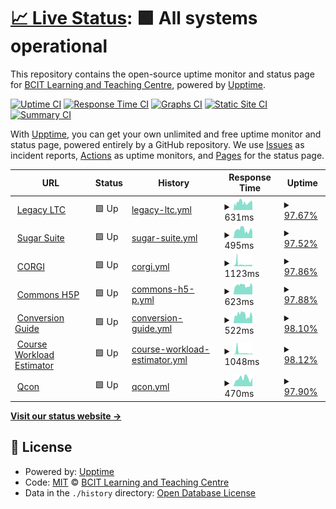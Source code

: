 # [📈 Live Status](https://BCIT-LTC.github.io/status): <!--live status--> **🟩 All systems operational**

This repository contains the open-source uptime monitor and status page for [BCIT Learning and Teaching Centre](https://course-production.ltc.bcit.ca), powered by [Upptime](https://github.com/upptime/upptime).

[![Uptime CI](https://github.com/BCIT-LTC/status/workflows/Uptime%20CI/badge.svg)](https://github.com/BCIT-LTC/status/actions?query=workflow%3A%22Uptime+CI%22)
[![Response Time CI](https://github.com/BCIT-LTC/status/workflows/Response%20Time%20CI/badge.svg)](https://github.com/BCIT-LTC/status/actions?query=workflow%3A%22Response+Time+CI%22)
[![Graphs CI](https://github.com/BCIT-LTC/status/workflows/Graphs%20CI/badge.svg)](https://github.com/BCIT-LTC/status/actions?query=workflow%3A%22Graphs+CI%22)
[![Static Site CI](https://github.com/BCIT-LTC/status/workflows/Static%20Site%20CI/badge.svg)](https://github.com/BCIT-LTC/status/actions?query=workflow%3A%22Static+Site+CI%22)
[![Summary CI](https://github.com/BCIT-LTC/status/workflows/Summary%20CI/badge.svg)](https://github.com/BCIT-LTC/status/actions?query=workflow%3A%22Summary+CI%22)

With [Upptime](https://upptime.js.org), you can get your own unlimited and free uptime monitor and status page, powered entirely by a GitHub repository. We use [Issues](https://github.com/BCIT-LTC/status/issues) as incident reports, [Actions](https://github.com/BCIT-LTC/status/actions) as uptime monitors, and [Pages](https://BCIT-LTC.github.io/status) for the status page.

<!--start: status pages-->
<!-- This summary is generated by Upptime (https://github.com/upptime/upptime) -->
<!-- Do not edit this manually, your changes will be overwritten -->
<!-- prettier-ignore -->
| URL | Status | History | Response Time | Uptime |
| --- | ------ | ------- | ------------- | ------ |
| <img alt="" src="https://icons.duckduckgo.com/ip3/ltc.bcit.ca.ico" height="13"> [Legacy LTC](https://ltc.bcit.ca/multimedia/) | 🟩 Up | [legacy-ltc.yml](https://github.com/bcit-ltc/status/commits/HEAD/history/legacy-ltc.yml) | <details><summary><img alt="Response time graph" src="./graphs/legacy-ltc/response-time-week.png" height="20"> 631ms</summary><br><a href="https://BCIT-LTC.github.io/status/history/legacy-ltc"><img alt="Response time 416" src="https://img.shields.io/endpoint?url=https%3A%2F%2Fraw.githubusercontent.com%2Fbcit-ltc%2Fstatus%2FHEAD%2Fapi%2Flegacy-ltc%2Fresponse-time.json"></a><br><a href="https://BCIT-LTC.github.io/status/history/legacy-ltc"><img alt="24-hour response time 1019" src="https://img.shields.io/endpoint?url=https%3A%2F%2Fraw.githubusercontent.com%2Fbcit-ltc%2Fstatus%2FHEAD%2Fapi%2Flegacy-ltc%2Fresponse-time-day.json"></a><br><a href="https://BCIT-LTC.github.io/status/history/legacy-ltc"><img alt="7-day response time 631" src="https://img.shields.io/endpoint?url=https%3A%2F%2Fraw.githubusercontent.com%2Fbcit-ltc%2Fstatus%2FHEAD%2Fapi%2Flegacy-ltc%2Fresponse-time-week.json"></a><br><a href="https://BCIT-LTC.github.io/status/history/legacy-ltc"><img alt="30-day response time 513" src="https://img.shields.io/endpoint?url=https%3A%2F%2Fraw.githubusercontent.com%2Fbcit-ltc%2Fstatus%2FHEAD%2Fapi%2Flegacy-ltc%2Fresponse-time-month.json"></a><br><a href="https://BCIT-LTC.github.io/status/history/legacy-ltc"><img alt="1-year response time 429" src="https://img.shields.io/endpoint?url=https%3A%2F%2Fraw.githubusercontent.com%2Fbcit-ltc%2Fstatus%2FHEAD%2Fapi%2Flegacy-ltc%2Fresponse-time-year.json"></a></details> | <details><summary><a href="https://BCIT-LTC.github.io/status/history/legacy-ltc">97.67%</a></summary><a href="https://BCIT-LTC.github.io/status/history/legacy-ltc"><img alt="All-time uptime 99.84%" src="https://img.shields.io/endpoint?url=https%3A%2F%2Fraw.githubusercontent.com%2Fbcit-ltc%2Fstatus%2FHEAD%2Fapi%2Flegacy-ltc%2Fuptime.json"></a><br><a href="https://BCIT-LTC.github.io/status/history/legacy-ltc"><img alt="24-hour uptime 98.91%" src="https://img.shields.io/endpoint?url=https%3A%2F%2Fraw.githubusercontent.com%2Fbcit-ltc%2Fstatus%2FHEAD%2Fapi%2Flegacy-ltc%2Fuptime-day.json"></a><br><a href="https://BCIT-LTC.github.io/status/history/legacy-ltc"><img alt="7-day uptime 97.67%" src="https://img.shields.io/endpoint?url=https%3A%2F%2Fraw.githubusercontent.com%2Fbcit-ltc%2Fstatus%2FHEAD%2Fapi%2Flegacy-ltc%2Fuptime-week.json"></a><br><a href="https://BCIT-LTC.github.io/status/history/legacy-ltc"><img alt="30-day uptime 98.83%" src="https://img.shields.io/endpoint?url=https%3A%2F%2Fraw.githubusercontent.com%2Fbcit-ltc%2Fstatus%2FHEAD%2Fapi%2Flegacy-ltc%2Fuptime-month.json"></a><br><a href="https://BCIT-LTC.github.io/status/history/legacy-ltc"><img alt="1-year uptime 99.81%" src="https://img.shields.io/endpoint?url=https%3A%2F%2Fraw.githubusercontent.com%2Fbcit-ltc%2Fstatus%2FHEAD%2Fapi%2Flegacy-ltc%2Fuptime-year.json"></a></details>
| <img alt="" src="https://icons.duckduckgo.com/ip3/sugar-suite.ltc.bcit.ca.ico" height="13"> [Sugar Suite](https://sugar-suite.ltc.bcit.ca) | 🟩 Up | [sugar-suite.yml](https://github.com/bcit-ltc/status/commits/HEAD/history/sugar-suite.yml) | <details><summary><img alt="Response time graph" src="./graphs/sugar-suite/response-time-week.png" height="20"> 495ms</summary><br><a href="https://BCIT-LTC.github.io/status/history/sugar-suite"><img alt="Response time 497" src="https://img.shields.io/endpoint?url=https%3A%2F%2Fraw.githubusercontent.com%2Fbcit-ltc%2Fstatus%2FHEAD%2Fapi%2Fsugar-suite%2Fresponse-time.json"></a><br><a href="https://BCIT-LTC.github.io/status/history/sugar-suite"><img alt="24-hour response time 456" src="https://img.shields.io/endpoint?url=https%3A%2F%2Fraw.githubusercontent.com%2Fbcit-ltc%2Fstatus%2FHEAD%2Fapi%2Fsugar-suite%2Fresponse-time-day.json"></a><br><a href="https://BCIT-LTC.github.io/status/history/sugar-suite"><img alt="7-day response time 495" src="https://img.shields.io/endpoint?url=https%3A%2F%2Fraw.githubusercontent.com%2Fbcit-ltc%2Fstatus%2FHEAD%2Fapi%2Fsugar-suite%2Fresponse-time-week.json"></a><br><a href="https://BCIT-LTC.github.io/status/history/sugar-suite"><img alt="30-day response time 516" src="https://img.shields.io/endpoint?url=https%3A%2F%2Fraw.githubusercontent.com%2Fbcit-ltc%2Fstatus%2FHEAD%2Fapi%2Fsugar-suite%2Fresponse-time-month.json"></a><br><a href="https://BCIT-LTC.github.io/status/history/sugar-suite"><img alt="1-year response time 505" src="https://img.shields.io/endpoint?url=https%3A%2F%2Fraw.githubusercontent.com%2Fbcit-ltc%2Fstatus%2FHEAD%2Fapi%2Fsugar-suite%2Fresponse-time-year.json"></a></details> | <details><summary><a href="https://BCIT-LTC.github.io/status/history/sugar-suite">97.52%</a></summary><a href="https://BCIT-LTC.github.io/status/history/sugar-suite"><img alt="All-time uptime 99.84%" src="https://img.shields.io/endpoint?url=https%3A%2F%2Fraw.githubusercontent.com%2Fbcit-ltc%2Fstatus%2FHEAD%2Fapi%2Fsugar-suite%2Fuptime.json"></a><br><a href="https://BCIT-LTC.github.io/status/history/sugar-suite"><img alt="24-hour uptime 99.55%" src="https://img.shields.io/endpoint?url=https%3A%2F%2Fraw.githubusercontent.com%2Fbcit-ltc%2Fstatus%2FHEAD%2Fapi%2Fsugar-suite%2Fuptime-day.json"></a><br><a href="https://BCIT-LTC.github.io/status/history/sugar-suite"><img alt="7-day uptime 97.52%" src="https://img.shields.io/endpoint?url=https%3A%2F%2Fraw.githubusercontent.com%2Fbcit-ltc%2Fstatus%2FHEAD%2Fapi%2Fsugar-suite%2Fuptime-week.json"></a><br><a href="https://BCIT-LTC.github.io/status/history/sugar-suite"><img alt="30-day uptime 98.81%" src="https://img.shields.io/endpoint?url=https%3A%2F%2Fraw.githubusercontent.com%2Fbcit-ltc%2Fstatus%2FHEAD%2Fapi%2Fsugar-suite%2Fuptime-month.json"></a><br><a href="https://BCIT-LTC.github.io/status/history/sugar-suite"><img alt="1-year uptime 99.82%" src="https://img.shields.io/endpoint?url=https%3A%2F%2Fraw.githubusercontent.com%2Fbcit-ltc%2Fstatus%2FHEAD%2Fapi%2Fsugar-suite%2Fuptime-year.json"></a></details>
| <img alt="" src="https://icons.duckduckgo.com/ip3/corgi.ltc.bcit.ca.ico" height="13"> [CORGI](https://corgi.ltc.bcit.ca) | 🟩 Up | [corgi.yml](https://github.com/bcit-ltc/status/commits/HEAD/history/corgi.yml) | <details><summary><img alt="Response time graph" src="./graphs/corgi/response-time-week.png" height="20"> 1123ms</summary><br><a href="https://BCIT-LTC.github.io/status/history/corgi"><img alt="Response time 839" src="https://img.shields.io/endpoint?url=https%3A%2F%2Fraw.githubusercontent.com%2Fbcit-ltc%2Fstatus%2FHEAD%2Fapi%2Fcorgi%2Fresponse-time.json"></a><br><a href="https://BCIT-LTC.github.io/status/history/corgi"><img alt="24-hour response time 726" src="https://img.shields.io/endpoint?url=https%3A%2F%2Fraw.githubusercontent.com%2Fbcit-ltc%2Fstatus%2FHEAD%2Fapi%2Fcorgi%2Fresponse-time-day.json"></a><br><a href="https://BCIT-LTC.github.io/status/history/corgi"><img alt="7-day response time 1123" src="https://img.shields.io/endpoint?url=https%3A%2F%2Fraw.githubusercontent.com%2Fbcit-ltc%2Fstatus%2FHEAD%2Fapi%2Fcorgi%2Fresponse-time-week.json"></a><br><a href="https://BCIT-LTC.github.io/status/history/corgi"><img alt="30-day response time 918" src="https://img.shields.io/endpoint?url=https%3A%2F%2Fraw.githubusercontent.com%2Fbcit-ltc%2Fstatus%2FHEAD%2Fapi%2Fcorgi%2Fresponse-time-month.json"></a><br><a href="https://BCIT-LTC.github.io/status/history/corgi"><img alt="1-year response time 867" src="https://img.shields.io/endpoint?url=https%3A%2F%2Fraw.githubusercontent.com%2Fbcit-ltc%2Fstatus%2FHEAD%2Fapi%2Fcorgi%2Fresponse-time-year.json"></a></details> | <details><summary><a href="https://BCIT-LTC.github.io/status/history/corgi">97.86%</a></summary><a href="https://BCIT-LTC.github.io/status/history/corgi"><img alt="All-time uptime 98.83%" src="https://img.shields.io/endpoint?url=https%3A%2F%2Fraw.githubusercontent.com%2Fbcit-ltc%2Fstatus%2FHEAD%2Fapi%2Fcorgi%2Fuptime.json"></a><br><a href="https://BCIT-LTC.github.io/status/history/corgi"><img alt="24-hour uptime 98.41%" src="https://img.shields.io/endpoint?url=https%3A%2F%2Fraw.githubusercontent.com%2Fbcit-ltc%2Fstatus%2FHEAD%2Fapi%2Fcorgi%2Fuptime-day.json"></a><br><a href="https://BCIT-LTC.github.io/status/history/corgi"><img alt="7-day uptime 97.86%" src="https://img.shields.io/endpoint?url=https%3A%2F%2Fraw.githubusercontent.com%2Fbcit-ltc%2Fstatus%2FHEAD%2Fapi%2Fcorgi%2Fuptime-week.json"></a><br><a href="https://BCIT-LTC.github.io/status/history/corgi"><img alt="30-day uptime 98.83%" src="https://img.shields.io/endpoint?url=https%3A%2F%2Fraw.githubusercontent.com%2Fbcit-ltc%2Fstatus%2FHEAD%2Fapi%2Fcorgi%2Fuptime-month.json"></a><br><a href="https://BCIT-LTC.github.io/status/history/corgi"><img alt="1-year uptime 98.44%" src="https://img.shields.io/endpoint?url=https%3A%2F%2Fraw.githubusercontent.com%2Fbcit-ltc%2Fstatus%2FHEAD%2Fapi%2Fcorgi%2Fuptime-year.json"></a></details>
| <img alt="" src="https://icons.duckduckgo.com/ip3/h5p.commons.bcit.ca.ico" height="13"> [Commons H5P](https://h5p.commons.bcit.ca) | 🟩 Up | [commons-h5-p.yml](https://github.com/bcit-ltc/status/commits/HEAD/history/commons-h5-p.yml) | <details><summary><img alt="Response time graph" src="./graphs/commons-h5-p/response-time-week.png" height="20"> 623ms</summary><br><a href="https://BCIT-LTC.github.io/status/history/commons-h5-p"><img alt="Response time 660" src="https://img.shields.io/endpoint?url=https%3A%2F%2Fraw.githubusercontent.com%2Fbcit-ltc%2Fstatus%2FHEAD%2Fapi%2Fcommons-h5-p%2Fresponse-time.json"></a><br><a href="https://BCIT-LTC.github.io/status/history/commons-h5-p"><img alt="24-hour response time 742" src="https://img.shields.io/endpoint?url=https%3A%2F%2Fraw.githubusercontent.com%2Fbcit-ltc%2Fstatus%2FHEAD%2Fapi%2Fcommons-h5-p%2Fresponse-time-day.json"></a><br><a href="https://BCIT-LTC.github.io/status/history/commons-h5-p"><img alt="7-day response time 623" src="https://img.shields.io/endpoint?url=https%3A%2F%2Fraw.githubusercontent.com%2Fbcit-ltc%2Fstatus%2FHEAD%2Fapi%2Fcommons-h5-p%2Fresponse-time-week.json"></a><br><a href="https://BCIT-LTC.github.io/status/history/commons-h5-p"><img alt="30-day response time 649" src="https://img.shields.io/endpoint?url=https%3A%2F%2Fraw.githubusercontent.com%2Fbcit-ltc%2Fstatus%2FHEAD%2Fapi%2Fcommons-h5-p%2Fresponse-time-month.json"></a><br><a href="https://BCIT-LTC.github.io/status/history/commons-h5-p"><img alt="1-year response time 645" src="https://img.shields.io/endpoint?url=https%3A%2F%2Fraw.githubusercontent.com%2Fbcit-ltc%2Fstatus%2FHEAD%2Fapi%2Fcommons-h5-p%2Fresponse-time-year.json"></a></details> | <details><summary><a href="https://BCIT-LTC.github.io/status/history/commons-h5-p">97.88%</a></summary><a href="https://BCIT-LTC.github.io/status/history/commons-h5-p"><img alt="All-time uptime 98.33%" src="https://img.shields.io/endpoint?url=https%3A%2F%2Fraw.githubusercontent.com%2Fbcit-ltc%2Fstatus%2FHEAD%2Fapi%2Fcommons-h5-p%2Fuptime.json"></a><br><a href="https://BCIT-LTC.github.io/status/history/commons-h5-p"><img alt="24-hour uptime 99.62%" src="https://img.shields.io/endpoint?url=https%3A%2F%2Fraw.githubusercontent.com%2Fbcit-ltc%2Fstatus%2FHEAD%2Fapi%2Fcommons-h5-p%2Fuptime-day.json"></a><br><a href="https://BCIT-LTC.github.io/status/history/commons-h5-p"><img alt="7-day uptime 97.88%" src="https://img.shields.io/endpoint?url=https%3A%2F%2Fraw.githubusercontent.com%2Fbcit-ltc%2Fstatus%2FHEAD%2Fapi%2Fcommons-h5-p%2Fuptime-week.json"></a><br><a href="https://BCIT-LTC.github.io/status/history/commons-h5-p"><img alt="30-day uptime 98.90%" src="https://img.shields.io/endpoint?url=https%3A%2F%2Fraw.githubusercontent.com%2Fbcit-ltc%2Fstatus%2FHEAD%2Fapi%2Fcommons-h5-p%2Fuptime-month.json"></a><br><a href="https://BCIT-LTC.github.io/status/history/commons-h5-p"><img alt="1-year uptime 96.87%" src="https://img.shields.io/endpoint?url=https%3A%2F%2Fraw.githubusercontent.com%2Fbcit-ltc%2Fstatus%2FHEAD%2Fapi%2Fcommons-h5-p%2Fuptime-year.json"></a></details>
| <img alt="" src="https://icons.duckduckgo.com/ip3/conversion-guide.ltc.bcit.ca.ico" height="13"> [Conversion Guide](https://conversion-guide.ltc.bcit.ca) | 🟩 Up | [conversion-guide.yml](https://github.com/bcit-ltc/status/commits/HEAD/history/conversion-guide.yml) | <details><summary><img alt="Response time graph" src="./graphs/conversion-guide/response-time-week.png" height="20"> 522ms</summary><br><a href="https://BCIT-LTC.github.io/status/history/conversion-guide"><img alt="Response time 519" src="https://img.shields.io/endpoint?url=https%3A%2F%2Fraw.githubusercontent.com%2Fbcit-ltc%2Fstatus%2FHEAD%2Fapi%2Fconversion-guide%2Fresponse-time.json"></a><br><a href="https://BCIT-LTC.github.io/status/history/conversion-guide"><img alt="24-hour response time 489" src="https://img.shields.io/endpoint?url=https%3A%2F%2Fraw.githubusercontent.com%2Fbcit-ltc%2Fstatus%2FHEAD%2Fapi%2Fconversion-guide%2Fresponse-time-day.json"></a><br><a href="https://BCIT-LTC.github.io/status/history/conversion-guide"><img alt="7-day response time 522" src="https://img.shields.io/endpoint?url=https%3A%2F%2Fraw.githubusercontent.com%2Fbcit-ltc%2Fstatus%2FHEAD%2Fapi%2Fconversion-guide%2Fresponse-time-week.json"></a><br><a href="https://BCIT-LTC.github.io/status/history/conversion-guide"><img alt="30-day response time 620" src="https://img.shields.io/endpoint?url=https%3A%2F%2Fraw.githubusercontent.com%2Fbcit-ltc%2Fstatus%2FHEAD%2Fapi%2Fconversion-guide%2Fresponse-time-month.json"></a><br><a href="https://BCIT-LTC.github.io/status/history/conversion-guide"><img alt="1-year response time 535" src="https://img.shields.io/endpoint?url=https%3A%2F%2Fraw.githubusercontent.com%2Fbcit-ltc%2Fstatus%2FHEAD%2Fapi%2Fconversion-guide%2Fresponse-time-year.json"></a></details> | <details><summary><a href="https://BCIT-LTC.github.io/status/history/conversion-guide">98.10%</a></summary><a href="https://BCIT-LTC.github.io/status/history/conversion-guide"><img alt="All-time uptime 99.85%" src="https://img.shields.io/endpoint?url=https%3A%2F%2Fraw.githubusercontent.com%2Fbcit-ltc%2Fstatus%2FHEAD%2Fapi%2Fconversion-guide%2Fuptime.json"></a><br><a href="https://BCIT-LTC.github.io/status/history/conversion-guide"><img alt="24-hour uptime 99.65%" src="https://img.shields.io/endpoint?url=https%3A%2F%2Fraw.githubusercontent.com%2Fbcit-ltc%2Fstatus%2FHEAD%2Fapi%2Fconversion-guide%2Fuptime-day.json"></a><br><a href="https://BCIT-LTC.github.io/status/history/conversion-guide"><img alt="7-day uptime 98.10%" src="https://img.shields.io/endpoint?url=https%3A%2F%2Fraw.githubusercontent.com%2Fbcit-ltc%2Fstatus%2FHEAD%2Fapi%2Fconversion-guide%2Fuptime-week.json"></a><br><a href="https://BCIT-LTC.github.io/status/history/conversion-guide"><img alt="30-day uptime 98.97%" src="https://img.shields.io/endpoint?url=https%3A%2F%2Fraw.githubusercontent.com%2Fbcit-ltc%2Fstatus%2FHEAD%2Fapi%2Fconversion-guide%2Fuptime-month.json"></a><br><a href="https://BCIT-LTC.github.io/status/history/conversion-guide"><img alt="1-year uptime 99.85%" src="https://img.shields.io/endpoint?url=https%3A%2F%2Fraw.githubusercontent.com%2Fbcit-ltc%2Fstatus%2FHEAD%2Fapi%2Fconversion-guide%2Fuptime-year.json"></a></details>
| <img alt="" src="https://icons.duckduckgo.com/ip3/course-workload-estimator.ltc.bcit.ca.ico" height="13"> [Course Workload Estimator](https://course-workload-estimator.ltc.bcit.ca) | 🟩 Up | [course-workload-estimator.yml](https://github.com/bcit-ltc/status/commits/HEAD/history/course-workload-estimator.yml) | <details><summary><img alt="Response time graph" src="./graphs/course-workload-estimator/response-time-week.png" height="20"> 1048ms</summary><br><a href="https://BCIT-LTC.github.io/status/history/course-workload-estimator"><img alt="Response time 432" src="https://img.shields.io/endpoint?url=https%3A%2F%2Fraw.githubusercontent.com%2Fbcit-ltc%2Fstatus%2FHEAD%2Fapi%2Fcourse-workload-estimator%2Fresponse-time.json"></a><br><a href="https://BCIT-LTC.github.io/status/history/course-workload-estimator"><img alt="24-hour response time 558" src="https://img.shields.io/endpoint?url=https%3A%2F%2Fraw.githubusercontent.com%2Fbcit-ltc%2Fstatus%2FHEAD%2Fapi%2Fcourse-workload-estimator%2Fresponse-time-day.json"></a><br><a href="https://BCIT-LTC.github.io/status/history/course-workload-estimator"><img alt="7-day response time 1048" src="https://img.shields.io/endpoint?url=https%3A%2F%2Fraw.githubusercontent.com%2Fbcit-ltc%2Fstatus%2FHEAD%2Fapi%2Fcourse-workload-estimator%2Fresponse-time-week.json"></a><br><a href="https://BCIT-LTC.github.io/status/history/course-workload-estimator"><img alt="30-day response time 521" src="https://img.shields.io/endpoint?url=https%3A%2F%2Fraw.githubusercontent.com%2Fbcit-ltc%2Fstatus%2FHEAD%2Fapi%2Fcourse-workload-estimator%2Fresponse-time-month.json"></a><br><a href="https://BCIT-LTC.github.io/status/history/course-workload-estimator"><img alt="1-year response time 449" src="https://img.shields.io/endpoint?url=https%3A%2F%2Fraw.githubusercontent.com%2Fbcit-ltc%2Fstatus%2FHEAD%2Fapi%2Fcourse-workload-estimator%2Fresponse-time-year.json"></a></details> | <details><summary><a href="https://BCIT-LTC.github.io/status/history/course-workload-estimator">98.12%</a></summary><a href="https://BCIT-LTC.github.io/status/history/course-workload-estimator"><img alt="All-time uptime 99.86%" src="https://img.shields.io/endpoint?url=https%3A%2F%2Fraw.githubusercontent.com%2Fbcit-ltc%2Fstatus%2FHEAD%2Fapi%2Fcourse-workload-estimator%2Fuptime.json"></a><br><a href="https://BCIT-LTC.github.io/status/history/course-workload-estimator"><img alt="24-hour uptime 100.00%" src="https://img.shields.io/endpoint?url=https%3A%2F%2Fraw.githubusercontent.com%2Fbcit-ltc%2Fstatus%2FHEAD%2Fapi%2Fcourse-workload-estimator%2Fuptime-day.json"></a><br><a href="https://BCIT-LTC.github.io/status/history/course-workload-estimator"><img alt="7-day uptime 98.12%" src="https://img.shields.io/endpoint?url=https%3A%2F%2Fraw.githubusercontent.com%2Fbcit-ltc%2Fstatus%2FHEAD%2Fapi%2Fcourse-workload-estimator%2Fuptime-week.json"></a><br><a href="https://BCIT-LTC.github.io/status/history/course-workload-estimator"><img alt="30-day uptime 99.01%" src="https://img.shields.io/endpoint?url=https%3A%2F%2Fraw.githubusercontent.com%2Fbcit-ltc%2Fstatus%2FHEAD%2Fapi%2Fcourse-workload-estimator%2Fuptime-month.json"></a><br><a href="https://BCIT-LTC.github.io/status/history/course-workload-estimator"><img alt="1-year uptime 99.85%" src="https://img.shields.io/endpoint?url=https%3A%2F%2Fraw.githubusercontent.com%2Fbcit-ltc%2Fstatus%2FHEAD%2Fapi%2Fcourse-workload-estimator%2Fuptime-year.json"></a></details>
| <img alt="" src="https://icons.duckduckgo.com/ip3/qcon.ltc.bcit.ca.ico" height="13"> [Qcon](https://qcon.ltc.bcit.ca) | 🟩 Up | [qcon.yml](https://github.com/bcit-ltc/status/commits/HEAD/history/qcon.yml) | <details><summary><img alt="Response time graph" src="./graphs/qcon/response-time-week.png" height="20"> 470ms</summary><br><a href="https://BCIT-LTC.github.io/status/history/qcon"><img alt="Response time 441" src="https://img.shields.io/endpoint?url=https%3A%2F%2Fraw.githubusercontent.com%2Fbcit-ltc%2Fstatus%2FHEAD%2Fapi%2Fqcon%2Fresponse-time.json"></a><br><a href="https://BCIT-LTC.github.io/status/history/qcon"><img alt="24-hour response time 432" src="https://img.shields.io/endpoint?url=https%3A%2F%2Fraw.githubusercontent.com%2Fbcit-ltc%2Fstatus%2FHEAD%2Fapi%2Fqcon%2Fresponse-time-day.json"></a><br><a href="https://BCIT-LTC.github.io/status/history/qcon"><img alt="7-day response time 470" src="https://img.shields.io/endpoint?url=https%3A%2F%2Fraw.githubusercontent.com%2Fbcit-ltc%2Fstatus%2FHEAD%2Fapi%2Fqcon%2Fresponse-time-week.json"></a><br><a href="https://BCIT-LTC.github.io/status/history/qcon"><img alt="30-day response time 398" src="https://img.shields.io/endpoint?url=https%3A%2F%2Fraw.githubusercontent.com%2Fbcit-ltc%2Fstatus%2FHEAD%2Fapi%2Fqcon%2Fresponse-time-month.json"></a><br><a href="https://BCIT-LTC.github.io/status/history/qcon"><img alt="1-year response time 444" src="https://img.shields.io/endpoint?url=https%3A%2F%2Fraw.githubusercontent.com%2Fbcit-ltc%2Fstatus%2FHEAD%2Fapi%2Fqcon%2Fresponse-time-year.json"></a></details> | <details><summary><a href="https://BCIT-LTC.github.io/status/history/qcon">97.90%</a></summary><a href="https://BCIT-LTC.github.io/status/history/qcon"><img alt="All-time uptime 99.82%" src="https://img.shields.io/endpoint?url=https%3A%2F%2Fraw.githubusercontent.com%2Fbcit-ltc%2Fstatus%2FHEAD%2Fapi%2Fqcon%2Fuptime.json"></a><br><a href="https://BCIT-LTC.github.io/status/history/qcon"><img alt="24-hour uptime 99.70%" src="https://img.shields.io/endpoint?url=https%3A%2F%2Fraw.githubusercontent.com%2Fbcit-ltc%2Fstatus%2FHEAD%2Fapi%2Fqcon%2Fuptime-day.json"></a><br><a href="https://BCIT-LTC.github.io/status/history/qcon"><img alt="7-day uptime 97.90%" src="https://img.shields.io/endpoint?url=https%3A%2F%2Fraw.githubusercontent.com%2Fbcit-ltc%2Fstatus%2FHEAD%2Fapi%2Fqcon%2Fuptime-week.json"></a><br><a href="https://BCIT-LTC.github.io/status/history/qcon"><img alt="30-day uptime 99.16%" src="https://img.shields.io/endpoint?url=https%3A%2F%2Fraw.githubusercontent.com%2Fbcit-ltc%2Fstatus%2FHEAD%2Fapi%2Fqcon%2Fuptime-month.json"></a><br><a href="https://BCIT-LTC.github.io/status/history/qcon"><img alt="1-year uptime 99.87%" src="https://img.shields.io/endpoint?url=https%3A%2F%2Fraw.githubusercontent.com%2Fbcit-ltc%2Fstatus%2FHEAD%2Fapi%2Fqcon%2Fuptime-year.json"></a></details>

<!--end: status pages-->

[**Visit our status website →**](https://BCIT-LTC.github.io/status)

## 📄 License

- Powered by: [Upptime](https://github.com/upptime/upptime)
- Code: [MIT](./LICENSE) © [BCIT Learning and Teaching Centre](https://course-production.ltc.bcit.ca)
- Data in the `./history` directory: [Open Database License](https://opendatacommons.org/licenses/odbl/1-0/)
